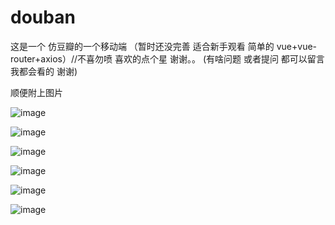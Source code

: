 # douban


这是一个 仿豆瓣的一个移动端 （暂时还没完善  适合新手观看  简单的 vue+vue-router+axios）//不喜勿喷 喜欢的点个星 谢谢。。
(有啥问题 或者提问 都可以留言 我都会看的 谢谢)

顺便附上图片

![image](https://github.com/ClarkKentChen/douban/blob/master/my-project/images/1.png)

![image](https://github.com/ClarkKentChen/douban/blob/master/my-project/images/2.png)


![image](https://github.com/ClarkKentChen/douban/blob/master/my-project/images/3.png)


![image](https://github.com/ClarkKentChen/douban/blob/master/my-project/images/4.png)


![image](https://github.com/ClarkKentChen/douban/blob/master/my-project/images/5.png)


![image](https://github.com/ClarkKentChen/douban/blob/master/my-project/images/7.png)
